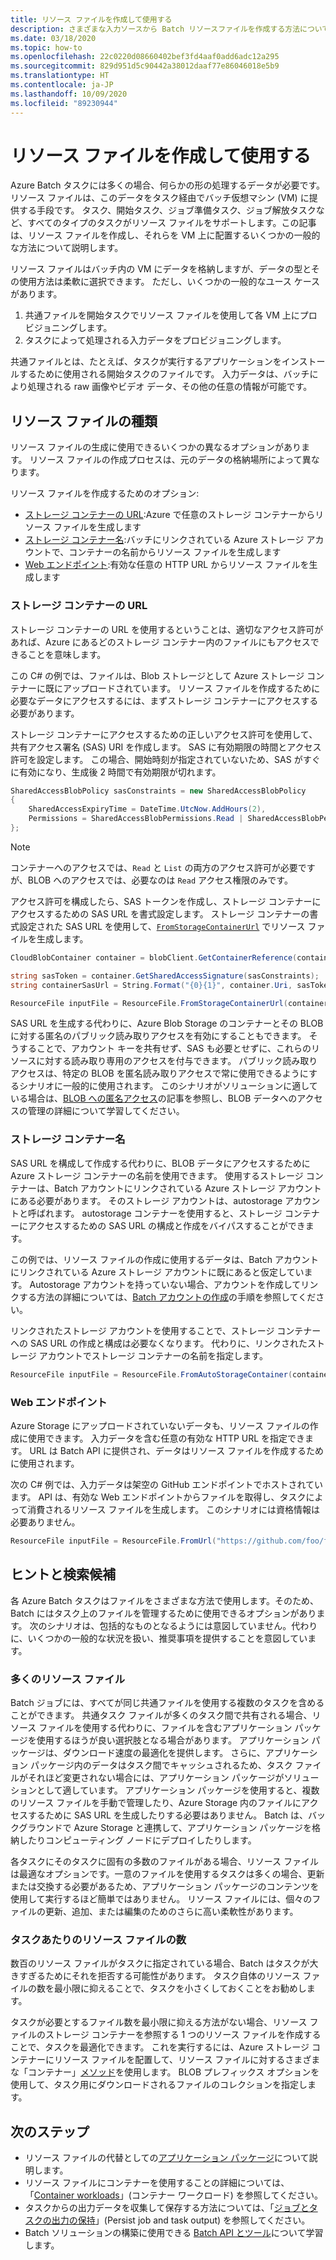 ```yaml
---
title: リソース ファイルを作成して使用する
description: さまざまな入力ソースから Batch リソースファイルを作成する方法について説明します。 この記事では、VM 上に作成して配置する方法について、いくつかの一般的な方法について説明します。
ms.date: 03/18/2020
ms.topic: how-to
ms.openlocfilehash: 22c0220d08660402bef3fd4aaf0add6adc12a295
ms.sourcegitcommit: 829d951d5c90442a38012daaf77e86046018e5b9
ms.translationtype: HT
ms.contentlocale: ja-JP
ms.lasthandoff: 10/09/2020
ms.locfileid: "89230944"
---
```

# <a name="creating-and-using-resource-files"></a>リソース ファイルを作成して使用する

Azure Batch タスクには多くの場合、何らかの形の処理するデータが必要です。 リソース ファイルは、このデータをタスク経由でバッチ仮想マシン (VM) に提供する手段です。 タスク、開始タスク、ジョブ準備タスク、ジョブ解放タスクなど、すべてのタイプのタスクがリソース ファイルをサポートします。この記事は、リソース ファイルを作成し、それらを VM 上に配置するいくつかの一般的な方法について説明します。  

リソース ファイルはバッチ内の VM にデータを格納しますが、データの型とその使用方法は柔軟に選択できます。 ただし、いくつかの一般的なユース ケースがあります。

1. 共通ファイルを開始タスクでリソース ファイルを使用して各 VM 上にプロビジョニングします。
1. タスクによって処理される入力データをプロビジョニングします。

共通ファイルとは、たとえば、タスクが実行するアプリケーションをインストールするために使用される開始タスクのファイルです。 入力データは、バッチにより処理される raw 画像やビデオ データ、その他の任意の情報が可能です。

## <a name="types-of-resource-files"></a>リソース ファイルの種類

リソース ファイルの生成に使用できるいくつかの異なるオプションがあります。 リソース ファイルの作成プロセスは、元のデータの格納場所によって異なります。

リソース ファイルを作成するためのオプション:

- [ストレージ コンテナーの URL](#storage-container-url):Azure で任意のストレージ コンテナーからリソース ファイルを生成します
- [ストレージ コンテナー名](#storage-container-name):バッチにリンクされている Azure ストレージ アカウントで、コンテナーの名前からリソース ファイルを生成します
- [Web エンドポイント](#web-endpoint):有効な任意の HTTP URL からリソース ファイルを生成します

### <a name="storage-container-url"></a>ストレージ コンテナーの URL

ストレージ コンテナーの URL を使用するということは、適切なアクセス許可があれば、Azure にあるどのストレージ コンテナー内のファイルにもアクセスできることを意味します。 

この C# の例では、ファイルは、Blob ストレージとして Azure ストレージ コンテナーに既にアップロードされています。 リソース ファイルを作成するために必要なデータにアクセスするには、まずストレージ コンテナーにアクセスする必要があります。

ストレージ コンテナーにアクセスするための正しいアクセス許可を使用して、共有アクセス署名 (SAS) URI を作成します。 SAS に有効期限の時間とアクセス許可を設定します。 この場合、開始時刻が指定されていないため、SAS がすぐに有効になり、生成後 2 時間で有効期限が切れます。

```csharp
SharedAccessBlobPolicy sasConstraints = new SharedAccessBlobPolicy
{
    SharedAccessExpiryTime = DateTime.UtcNow.AddHours(2),
    Permissions = SharedAccessBlobPermissions.Read | SharedAccessBlobPermissions.List
};
```

> [!NOTE]
> コンテナーへのアクセスでは、`Read` と `List` の両方のアクセス許可が必要ですが、BLOB へのアクセスでは、必要なのは `Read` アクセス権限のみです。

アクセス許可を構成したら、SAS トークンを作成し、ストレージ コンテナーにアクセスするための SAS URL を書式設定します。 ストレージ コンテナーの書式設定された SAS URL を使用して、[`FromStorageContainerUrl`](/dotnet/api/microsoft.azure.batch.resourcefile.fromstoragecontainerurl) でリソース ファイルを生成します。

```csharp
CloudBlobContainer container = blobClient.GetContainerReference(containerName);

string sasToken = container.GetSharedAccessSignature(sasConstraints);
string containerSasUrl = String.Format("{0}{1}", container.Uri, sasToken);

ResourceFile inputFile = ResourceFile.FromStorageContainerUrl(containerSasUrl);
```

SAS URL を生成する代わりに、Azure Blob Storage のコンテナーとその BLOB に対する匿名のパブリック読み取りアクセスを有効にすることもできます。 そうすることで、アカウント キーを共有せず、SAS も必要とせずに、これらのリソースに対する読み取り専用のアクセスを付与できます。 パブリック読み取りアクセスは、特定の BLOB を匿名読み取りアクセスで常に使用できるようにするシナリオに一般的に使用されます。 このシナリオがソリューションに適している場合は、[BLOB への匿名アクセス](../storage/blobs/storage-manage-access-to-resources.md)の記事を参照し、BLOB データへのアクセスの管理の詳細について学習してください。

### <a name="storage-container-name"></a>ストレージ コンテナー名

SAS URL を構成して作成する代わりに、BLOB データにアクセスするために Azure ストレージ コンテナーの名前を使用できます。 使用するストレージ コンテナーは、Batch アカウントにリンクされている Azure ストレージ アカウントにある必要があります。 そのストレージ アカウントは、autostorage アカウントと呼ばれます。 autostorage コンテナーを使用すると、ストレージ コンテナーにアクセスするための SAS URL の構成と作成をバイパスすることができます。

この例では、リソース ファイルの作成に使用するデータは、Batch アカウントにリンクされている Azure ストレージ アカウントに既にあると仮定しています。 Autostorage アカウントを持っていない場合、アカウントを作成してリンクする方法の詳細については、[Batch アカウントの作成](batch-account-create-portal.md)の手順を参照してください。

リンクされたストレージ アカウントを使用することで、ストレージ コンテナーへの SAS URL の作成と構成は必要なくなります。 代わりに、リンクされたストレージ アカウントでストレージ コンテナーの名前を指定します。

```csharp
ResourceFile inputFile = ResourceFile.FromAutoStorageContainer(containerName);
```

### <a name="web-endpoint"></a>Web エンドポイント

Azure Storage にアップロードされていないデータも、リソース ファイルの作成に使用できます。 入力データを含む任意の有効な HTTP URL を指定できます。 URL は Batch API に提供され、データはリソース ファイルを作成するために使用されます。

次の C# 例では、入力データは架空の GitHub エンドポイントでホストされています。 API は、有効な Web エンドポイントからファイルを取得し、タスクによって消費されるリソース ファイルを生成します。 このシナリオには資格情報は必要ありません。

```csharp
ResourceFile inputFile = ResourceFile.FromUrl("https://github.com/foo/file.txt", filePath);
```

## <a name="tips-and-suggestions"></a>ヒントと検索候補

各 Azure Batch タスクはファイルをさまざまな方法で使用します。そのため、Batch にはタスク上のファイルを管理するために使用できるオプションがあります。 次のシナリオは、包括的なものとなるようには意図していません。代わりに、いくつかの一般的な状況を扱い、推奨事項を提供することを意図しています。

### <a name="many-resource-files"></a>多くのリソース ファイル

Batch ジョブには、すべてが同じ共通ファイルを使用する複数のタスクを含めることができます。 共通タスク ファイルが多くのタスク間で共有される場合、リソース ファイルを使用する代わりに、ファイルを含むアプリケーション パッケージを使用するほうが良い選択肢となる場合があります。 アプリケーション パッケージは、ダウンロード速度の最適化を提供します。 さらに、アプリケーション パッケージ内のデータはタスク間でキャッシュされるため、タスク ファイルがそれほど変更されない場合には、アプリケーション パッケージがソリューションとして適しています。 アプリケーション パッケージを使用すると、複数のリソース ファイルを手動で管理したり、Azure Storage 内のファイルにアクセスするために SAS URL を生成したりする必要はありません。 Batch は、バックグラウンドで Azure Storage と連携して、アプリケーション パッケージを格納したりコンピューティング ノードにデプロイしたりします。

各タスクにそのタスクに固有の多数のファイルがある場合、リソース ファイルは最適なオプションです。一意のファイルを使用するタスクは多くの場合、更新または交換する必要があるため、アプリケーション パッケージのコンテンツを使用して実行するほど簡単ではありません。 リソース ファイルには、個々のファイルの更新、追加、または編集のためのさらに高い柔軟性があります。

### <a name="number-of-resource-files-per-task"></a>タスクあたりのリソース ファイルの数

数百のリソース ファイルがタスクに指定されている場合、Batch はタスクが大きすぎるためにそれを拒否する可能性があります。 タスク自体のリソース ファイルの数を最小限に抑えることで、タスクを小さくしておくことをお勧めします。

タスクが必要とするファイル数を最小限に抑える方法がない場合、リソース ファイルのストレージ コンテナーを参照する 1 つのリソース ファイルを作成することで、タスクを最適化できます。 これを実行するには、Azure ストレージ コンテナーにリソース ファイルを配置して、リソース ファイルに対するさまざまな「コンテナー」[メソッド](/dotnet/api/microsoft.azure.batch.resourcefile#methods)を使用します。 BLOB プレフィックス オプションを使用して、タスク用にダウンロードされるファイルのコレクションを指定します。

## <a name="next-steps"></a>次のステップ

- リソース ファイルの代替としての[アプリケーション パッケージ](batch-application-packages.md)について説明します。
- リソース ファイルにコンテナーを使用することの詳細については、「[Container workloads](batch-docker-container-workloads.md)」(コンテナー ワークロード) を参照してください。
- タスクからの出力データを収集して保存する方法については、「[ジョブとタスクの出力の保持](batch-task-output.md)」(Persist job and task output) を参照してください。
- Batch ソリューションの構築に使用できる [Batch API とツール](batch-apis-tools.md)について学習します。
